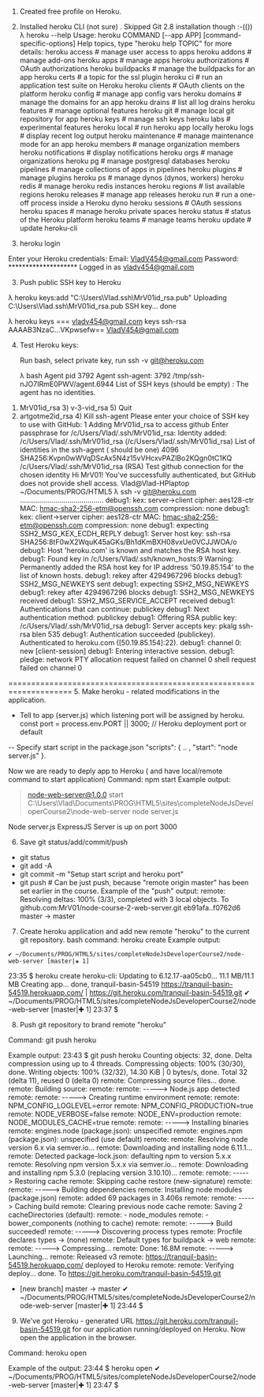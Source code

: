 
1. Created free profile on Heroku.

2.  Installed heroku CLI (not sure) . Skipped Git 2.8 installation though :-(())
   λ heroku --help
   Usage: heroku COMMAND [--app APP] [command-specific-options]
Help topics, type "heroku help TOPIC" for more details:
  heroku access         # manage user access to apps
  heroku addons         # manage add-ons
  heroku apps           # manage apps
  heroku authorizations # OAuth authorizations
  heroku buildpacks     # manage the buildpacks for an app
  heroku certs          # a topic for the ssl plugin
  heroku ci             # run an application test suite on Heroku
  heroku clients        # OAuth clients on the platform
  heroku config         # manage app config vars
  heroku domains        # manage the domains for an app
  heroku drains         # list all log drains
  heroku features       # manage optional features
  heroku git            # manage local git repository for app
  heroku keys           # manage ssh keys
  heroku labs           # experimental features
  heroku local          # run heroku app locally
  heroku logs           # display recent log output
  heroku maintenance    # manage maintenance mode for an app
  heroku members        # manage organization members
  heroku notifications  # display notifications
  heroku orgs           # manage organizations
  heroku pg             # manage postgresql databases
  heroku pipelines      # manage collections of apps in pipelines
  heroku plugins        # manage plugins
  heroku ps             # manage dynos (dynos, workers)
  heroku redis          # manage heroku redis instances
  heroku regions        # list available regions
  heroku releases       # manage app releases
  heroku run            # run a one-off process inside a Heroku dyno
  heroku sessions       # OAuth sessions
  heroku spaces         # manage heroku private spaces
  heroku status         # status of the Heroku platform
  heroku teams          # manage teams
  heroku update         # update heroku-cli

2. heroku login

Enter your Heroku credentials:
Email: VladV454@gmail.com
Password: ********************
Logged in as vladv454@gmail.com

3. Push public SSH key to Heroku

λ heroku keys:add  "C:\Users\Vlad\.ssh\MrV01id_rsa.pub"
Uploading C:\Users\Vlad\.ssh\MrV01id_rsa.pub SSH key... done

λ heroku keys
=== vladv454@gmail.com keys
ssh-rsa AAAAB3NzaC...VKpwsefw== VladV454@gmail.com

4. Test Heroku keys:

    Run bash, select private key,  run ssh -v git@heroku.com

    λ bash
Agent pid 3792
Agent ssh-agent: 3792 /tmp/ssh-nJO7IRmE0PWV/agent.6944
List of SSH keys (should be empty) : The agent has no identities.
1) MrV01id_rsa      3) v-3-vid_rsa      5) Quit
2) artgotme2id_rsa  4) Kill ssh-agent
Please enter your choice of SSH key to use with GitHub: 1
Adding MrV01id_rsa to access github
Enter passphrase for /c/Users/Vlad/.ssh/MrV01id_rsa:
Identity added: /c/Users/Vlad/.ssh/MrV01id_rsa (/c/Users/Vlad/.ssh/MrV01id_rsa)
List of identities  in the ssh-agent ( should be one)
4096 SHA256:Kvpn0wWVqDScAx5N4z15vVHcxvPAZlBo2KQgn0tC1KQ /c/Users/Vlad/.ssh/MrV01id_rsa (RSA)
Test github connection for the chosen identity
Hi MrV01! You've successfully authenticated, but GitHub does not provide shell access.
Vlad@Vlad-HPlaptop ~/Documents/PROG/HTML5
λ ssh -v git@heroku.com
..........................................
debug1: kex: server->client cipher: aes128-ctr MAC: hmac-sha2-256-etm@openssh.com compression: none
debug1: kex: client->server cipher: aes128-ctr MAC: hmac-sha2-256-etm@openssh.com compression: none
debug1: expecting SSH2_MSG_KEX_ECDH_REPLY
debug1: Server host key: ssh-rsa SHA256:8tF0wX2WquK45aGKs/Bh1dKmBXH08vxUe0VCJJWOA/o
debug1: Host 'heroku.com' is known and matches the RSA host key.
debug1: Found key in /c/Users/Vlad/.ssh/known_hosts:9
Warning: Permanently added the RSA host key for IP address '50.19.85.154' to the list of known hosts.
debug1: rekey after 4294967296 blocks
debug1: SSH2_MSG_NEWKEYS sent
debug1: expecting SSH2_MSG_NEWKEYS
debug1: rekey after 4294967296 blocks
debug1: SSH2_MSG_NEWKEYS received
debug1: SSH2_MSG_SERVICE_ACCEPT received
debug1: Authentications that can continue: publickey
debug1: Next authentication method: publickey
debug1: Offering RSA public key: /c/Users/Vlad/.ssh/MrV01id_rsa
debug1: Server accepts key: pkalg ssh-rsa blen 535
debug1: Authentication succeeded (publickey).
Authenticated to heroku.com ([50.19.85.154]:22).
debug1: channel 0: new [client-session]
debug1: Entering interactive session.
debug1: pledge: network
PTY allocation request failed on channel 0
shell request failed on channel 0

====================================================================
5.  Make heroku - related  modifications in the application.

  - Tell to app (server.js) which listening port will be assigned  by heroku.
  const port = process.env.PORT || 3000; // Heroku  deployment  port or default

  -- Specify start script in the package.json
  "scripts": {
      .. ,
     "start": "node server.js"
   }.

Now we are ready to deply app to Heroku ( and have local/remote  command to start application)
Command:   npm start
Example output:
> node-web-server@1.0.0 start C:\Users\Vlad\Documents\PROG\HTML5\sites\completeNodeJsDeveloperCourse2\node-web-server
> node server.js

Node server.js ExpressJS Server is up on port 3000

6. Save  git status/add/commit/push

  -  git status
  -  git add -A
  -   git commit -m "Setup start script and heroku port"
  -   git push  # Can be just push, because "remote origin master" has been set earlier in the course.
    Example of the "push" output:
    remote: Resolving deltas: 100% (3/3), completed with 3 local objects.
      To github.com:MrV01/node-course-2-web-server.git
      eb91afa..f0762d6  master -> master

  7.   Create heroku application and add new remote "heroku" to the current git repository.
    bash command:      heroku create
    Example output:

    ✔ ~/Documents/PROG/HTML5/sites/completeNodeJsDeveloperCourse2/node-web-server [master|✚ 1]
23:35 $ heroku create
heroku-cli: Updating to 6.12.17-aa05cb0... 11.1 MB/11.1 MB
Creating app... done, tranquil-basin-54519
https://tranquil-basin-54519.herokuapp.com/ | https://git.heroku.com/tranquil-basin-54519.git
✔ ~/Documents/PROG/HTML5/sites/completeNodeJsDeveloperCourse2/node-web-server [master|✚ 1]
23:37 $  

8. Push  git repository to brand  remote "heroku"

  Command:  git push heroku

  Example output:
23:43 $ git push heroku
Counting objects: 32, done.
Delta compression using up to 4 threads.
Compressing objects: 100% (30/30), done.
Writing objects: 100% (32/32), 14.30 KiB | 0 bytes/s, done.
Total 32 (delta 11), reused 0 (delta 0)
remote: Compressing source files... done.
remote: Building source:
remote:
remote: -----> Node.js app detected
remote:
remote: -----> Creating runtime environment
remote:
remote:        NPM_CONFIG_LOGLEVEL=error
remote:        NPM_CONFIG_PRODUCTION=true
remote:        NODE_VERBOSE=false
remote:        NODE_ENV=production
remote:        NODE_MODULES_CACHE=true
remote:
remote: -----> Installing binaries
remote:        engines.node (package.json):  unspecified
remote:        engines.npm (package.json):   unspecified (use default)
remote:
remote:        Resolving node version 6.x via semver.io...
remote:        Downloading and installing node 6.11.1...
remote:        Detected package-lock.json: defaulting npm to version 5.x.x
remote:        Resolving npm version 5.x.x via semver.io...
remote:        Downloading and installing npm 5.3.0 (replacing version 3.10.10)...
remote:
remote: -----> Restoring cache
remote:        Skipping cache restore (new-signature)
remote:
remote: -----> Building dependencies
remote:        Installing node modules (package.json)
remote:        added 69 packages in 3.406s
remote:
remote: -----> Caching build
remote:        Clearing previous node cache
remote:        Saving 2 cacheDirectories (default):
remote:        - node_modules
remote:        - bower_components (nothing to cache)
remote:
remote: -----> Build succeeded!
remote: -----> Discovering process types
remote:        Procfile declares types     -> (none)
remote:        Default types for buildpack -> web
remote:
remote: -----> Compressing...
remote:        Done: 16.8M
remote: -----> Launching...
remote:        Released v3
remote:        https://tranquil-basin-54519.herokuapp.com/ deployed to Heroku
remote:
remote: Verifying deploy... done.
To https://git.heroku.com/tranquil-basin-54519.git
* [new branch]      master -> master
✔ ~/Documents/PROG/HTML5/sites/completeNodeJsDeveloperCourse2/node-web-server [master|✚ 1]
23:44 $

9. We've got  Heroku - generated  URL https://git.heroku.com/tranquil-basin-54519.git
 for our application running/deployed on Heroku. Now open the application in the browser.

Command:      heroku open

Example of the output:
23:44 $ heroku open
✔ ~/Documents/PROG/HTML5/sites/completeNodeJsDeveloperCourse2/node-web-server [master|✚ 1]
23:47 $
